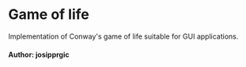 # Game of life

Implementation of Conway's game of life suitable for GUI applications.

#### Author: josipprgic

